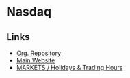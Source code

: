 # Nasdaq

<!--
New York Stock Exchange (NYSE)
-->

## Links

- [Org. Repository](https://github.com/Nasdaq)
- [Main Website](https://nasdaq.com/)
- [MARKETS / Holidays & Trading Hours](https://nyse.com/markets/hours-calendars)

<!--
## Shares

- Blizzard
- GitLab
- Hashicorp
- Nvidia
- Confluent

###

- Hotmart
- Ebanx
-->

<!--
Privately Held
-->
